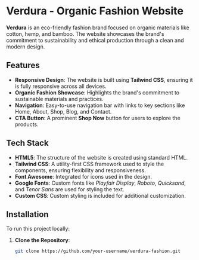 # Verdura - Organic Fashion Website

**Verdura** is an eco-friendly fashion brand focused on organic materials like cotton, hemp, and bamboo. The website showcases the brand's commitment to sustainability and ethical production through a clean and modern design.

## Features

- **Responsive Design**: The website is built using **Tailwind CSS**, ensuring it is fully responsive across all devices.
- **Organic Fashion Showcase**: Highlights the brand's commitment to sustainable materials and practices.
- **Navigation**: Easy-to-use navigation bar with links to key sections like Home, About, Shop, Blog, and Contact.
- **CTA Button**: A prominent **Shop Now** button for users to explore the products.

## Tech Stack

- **HTML5**: The structure of the website is created using standard HTML.
- **Tailwind CSS**: A utility-first CSS framework used to style the components, ensuring flexibility and responsiveness.
- **Font Awesome**: Integrated for icons used in the design.
- **Google Fonts**: Custom fonts like *Playfair Display*, *Roboto*, *Quicksand*, and *Tenor Sans* are used for styling the text.
- **Custom CSS**: Custom styling is included for additional customization.

## Installation

To run this project locally:

1. **Clone the Repository**:
   ```bash
   git clone https://github.com/your-username/verdura-fashion.git
